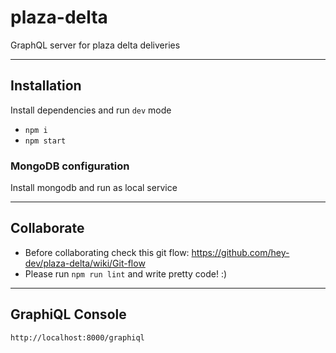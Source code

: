 # plaza-delta

GraphQL server for plaza delta deliveries

-----------

## Installation

Install dependencies and run `dev` mode

- `npm i `
- `npm start`

### MongoDB configuration

Install mongodb and run as local service

-----------

## Collaborate 

- Before collaborating check this git flow: https://github.com/hey-dev/plaza-delta/wiki/Git-flow
- Please run `npm run lint` and write pretty code! :)

-----------

## GraphiQL Console

`http://localhost:8000/graphiql`